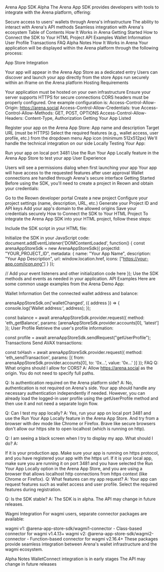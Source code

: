 Arena App SDK Alpha
The Arena App SDK provides developers with tools to integrate with the Arena platform, offering:

Secure access to users' wallets through Arena's infrastructure
The ability to interact with Arena's API methods
Seamless integration with Arena's ecosystem
Table of Contents
How It Works in Arena
Getting Started
How to Connect the SDK to Your HTML Project
API Examples
Wallet Information
User Profile
Transactions
FAQ
Alpha Notes
How It Works in Arena
Your application will be displayed within the Arena platform through the following process:

App Store Integration

Your app will appear in the Arena App Store as a dedicated entry
Users can discover and launch your app directly from the store
Apps run securely within an iframe on the Arena platform
Hosting Requirements

Your application must be hosted on your own infrastructure
Ensure your server supports HTTPS for secure connections
CORS headers must be properly configured. One example configuration is:
 Access-Control-Allow-Origin: https://arena.social
 Access-Control-Allow-Credentials: true
 Access-Control-Allow-Methods: GET, POST, OPTIONS
 Access-Control-Allow-Headers: Content-Type, Authorization
Getting Your App Listed

Register your app on the Arena App Store:
App name and description
Target URL (must be HTTPS)
Select the required features (e.g., wallet access, user profile, etc.) from the dropdown menu
App icon (minimum 512x512px)
We'll handle the technical integration on our side
Locally Testing Your App:

Run your app on local port 3481
Use the Run Your App Locally feature in the Arena App Store to test your app
User Experience

Users will see a permissions dialog when first launching your app
Your app will have access to the requested features after user approval
Wallet connections are handled through Arena's secure interface
Getting Started
Before using the SDK, you'll need to create a project in Reown and obtain your credentials:

Go to the Reown developer portal
Create a new project
Configure your project settings (name, description, URL, etc.)
Generate your Project ID and API keys
Add your app's domain to the allowed origins
Save your credentials securely
How to Connect the SDK to Your HTML Project
To integrate the Arena App SDK into your HTML project, follow these steps:

Include the SDK script in your HTML file:
<script type="module">
  import { ArenaAppStoreSdk } from '/path/to/arena-sdk/index.js';
  window.ArenaAppStoreSdk = ArenaAppStoreSdk;
</script>
Initialize the SDK in your JavaScript code:
document.addEventListener('DOMContentLoaded', function() {
  const arenaAppStoreSdk = new ArenaAppStoreSdk({
    projectId: "YOUR_PROJECT_ID",
    metadata: {
      name: "Your App Name",
      description: "Your App Description",
      url: window.location.href,
      icons: ["https://your-app.com/icon.png"]
    }
  });

  // Add your event listeners and other initialization code here
});
Use the SDK methods and events as needed in your application.
API Examples
Here are some common usage examples from the Arena Demo App:

Wallet Information
Get the connected wallet address and balance:

arenaAppStoreSdk.on('walletChanged', ({ address }) => {
  console.log('Wallet address:', address);
});

const balance = await arenaAppStoreSdk.provider.request({
  method: 'eth_getBalance',
  params: [arenaAppStoreSdk.provider.accounts[0], 'latest']
});
User Profile
Retrieve the user's profile information:

const profile = await arenaAppStoreSdk.sendRequest("getUserProfile");
Transactions
Send AVAX transactions:

const txHash = await arenaAppStoreSdk.provider.request({
  method: 'eth_sendTransaction',
  params: [{
    from: arenaAppStoreSdk.provider.accounts[0],
    to: '0x...',
    value: '0x...'
  }]
});
FAQ
Q: What origins should I allow for CORS?
A: Allow https://arena.social as the origin. You do not need to specify full paths.

Q: Is authentication required on the Arena platform side?
A: No, authentication is not required on Arena's side. Your app should handle any necessary authentication independently if needed. However, you can already load the logged-in user profile using the getUserProfile method and then use it and not need a separate login flow.

Q: Can I test my app locally?
A: Yes, run your app on local port 3481 and use the Run Your App Locally feature in the Arena App Store. And try from a browser with dev mode like Chrome or Firefox. Brave like secure browsers don't allow our https site to open localhost (which is running on http).

Q: I am seeing a black screen when I try to display my app. What should I do? A:

If it is your production app. Make sure your app is running on https protocol, and you have registered your app with the https url.
If it is your local app, make sure you are running it on port 3481 and you have selected the Run Your App Locally option in the Arena App Store, and you are using a browser that allows localhost http connections from https context (like Chrome or Firefox).
Q: What features can my app request?
A: Your app can request features such as wallet access and user profile. Select the required features during registration.

Q: Is the SDK stable?
A: The SDK is in alpha. The API may change in future releases.

Wagmi Integration
For wagmi users, separate connector packages are available:

wagmi v1: @arena-app-store-sdk/wagmi1-connector - Class-based connector for wagmi v1.4.13+
wagmi v2: @arena-app-store-sdk/wagmi2-connector - Function-based connector for wagmi v2.16.4+
These packages provide seamless integration between Arena's wallet infrastructure and the wagmi ecosystem.

Alpha Notes
WalletConnect integration is in early stages
The API may change in future releases